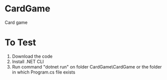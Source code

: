 # CardGame
Card game

# To Test
1. Download the code
2. Install .NET CLI
3. Run command "dotnet run" on folder CardGame\CardGame or the folder in which Program.cs file exists
